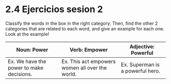 # 2.4 Ejercicios sesion 2

Classify the words in the box in the right category. Then, find the other 2 categories that are related to each word, and give an example for each one. Look at the example!

| Noun: Power                              | Verb: Empower                                   | Adjective: Powerful              |
|------------------------------------------|-------------------------------------------------|----------------------------------|
| Ex. We have the power to make decisions. | Ex. This act empowers women all over the world. | Ex. Superman is a powerful hero. |
